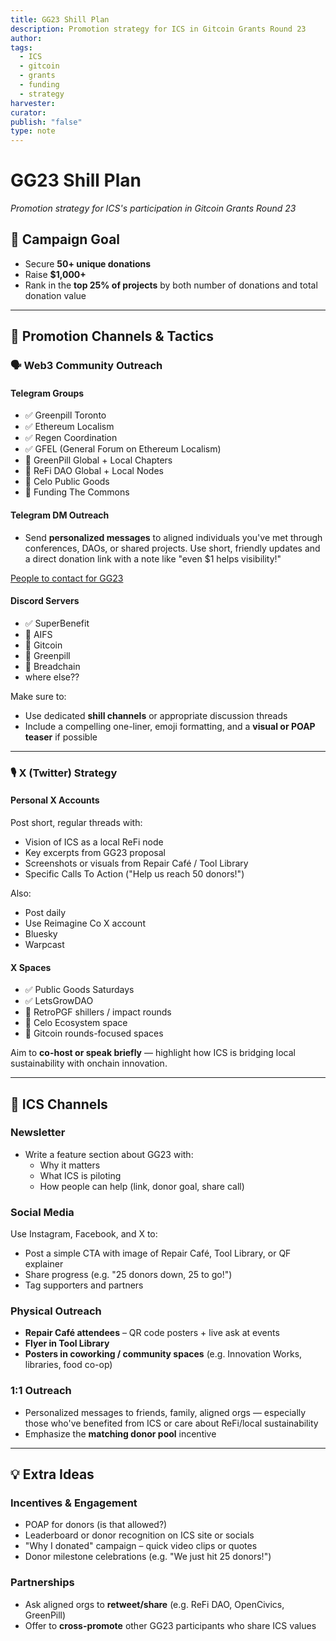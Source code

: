 ```yaml
---
title: GG23 Shill Plan
description: Promotion strategy for ICS in Gitcoin Grants Round 23
author: 
tags:
  - ICS
  - gitcoin
  - grants
  - funding
  - strategy
harvester: 
curator: 
publish: "false"
type: note
---
```


# GG23 Shill Plan

_Promotion strategy for ICS's participation in Gitcoin Grants Round 23_

## 🎯 **Campaign Goal**

- Secure **50+ unique donations**
- Raise **$1,000+**
- Rank in the **top 25% of projects** by both number of donations and total donation value

---

## 📢 **Promotion Channels & Tactics**

### 🗣️ Web3 Community Outreach

#### **Telegram Groups**

- ✅ Greenpill Toronto
- ✅ Ethereum Localism
- ✅ Regen Coordination
- ✅ GFEL (General Forum on Ethereum Localism)
- 🔁 GreenPill Global + Local Chapters
- 🔁 ReFi DAO Global + Local Nodes
- 🔁 Celo Public Goods
- 🔁 Funding The Commons

#### **Telegram DM Outreach**

- Send **personalized messages** to aligned individuals you've met through conferences, DAOs, or shared projects. Use short, friendly updates and a direct donation link with a note like "even $1 helps visibility!"

[People to contact for GG23](https://app.charmverse.io/superbenefit/people-to-contact-for-gg23-4173336535836236)

#### **Discord Servers**

- ✅ SuperBenefit
- 🔁 AIFS
- 🔁 Gitcoin
- 🔁 Greenpill
- 🔁 Breadchain
- where else??

Make sure to:

- Use dedicated **shill channels** or appropriate discussion threads
- Include a compelling one-liner, emoji formatting, and a **visual or POAP teaser** if possible

---

### 🎙️ **X (Twitter) Strategy**

#### **Personal X Accounts**

Post short, regular threads with:

- Vision of ICS as a local ReFi node
- Key excerpts from GG23 proposal
- Screenshots or visuals from Repair Café / Tool Library
- Specific Calls To Action ("Help us reach 50 donors!")

Also:

- Post daily
- Use Reimagine Co X account
- Bluesky
- Warpcast

#### **X Spaces**

- ✅ Public Goods Saturdays
- ✅ LetsGrowDAO
- 🔁 RetroPGF shillers / impact rounds
- 🔁 Celo Ecosystem space
- 🔁 Gitcoin rounds-focused spaces

Aim to **co-host or speak briefly** — highlight how ICS is bridging local sustainability with onchain innovation.

---

## 💌 **ICS Channels**

### Newsletter 

- Write a feature section about GG23 with:
  - Why it matters
  - What ICS is piloting
  - How people can help (link, donor goal, share call)

### Social Media

Use Instagram, Facebook, and X to:

- Post a simple CTA with image of Repair Café, Tool Library, or QF explainer
- Share progress (e.g. "25 donors down, 25 to go!")
- Tag supporters and partners

### **Physical Outreach**

- **Repair Café attendees** – QR code posters + live ask at events
- **Flyer in Tool Library**
- **Posters in coworking / community spaces** (e.g. Innovation Works, libraries, food co-op)

### **1:1 Outreach**

- Personalized messages to friends, family, aligned orgs — especially those who've benefited from ICS or care about ReFi/local sustainability
- Emphasize the **matching donor pool** incentive

---

## 💡 **Extra Ideas**

### **Incentives & Engagement**

- POAP for donors (is that allowed?)
- Leaderboard or donor recognition on ICS site or socials
- "Why I donated" campaign – quick video clips or quotes
- Donor milestone celebrations (e.g. "We just hit 25 donors!")

### **Partnerships**

- Ask aligned orgs to **retweet/share** (e.g. ReFi DAO, OpenCivics, GreenPill)
- Offer to **cross-promote** other GG23 participants who share ICS values